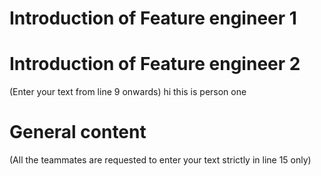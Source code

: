 # Introduction of Feature engineer 1





# Introduction of Feature engineer 2 
(Enter your text from line 9 onwards)
hi
this
is
person
one




# General content
(All the teammates are requested to enter your text strictly in line 15 only)





